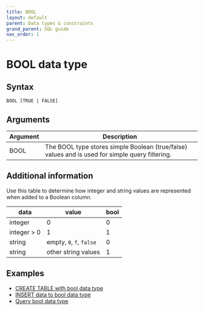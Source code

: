 ```yaml
---
title: BOOL
layout: default
parent: Data types & constraints
grand_parent: SQL guide
nav_order: 1
---
```


# BOOL data type

## Syntax

```
BOOL [TRUE | FALSE]
```

## Arguments

| Argument | Description |
|---|---|
| BOOL | The BOOL type stores simple Boolean (true/false) values and is used for simple query filtering. |

## Additional information

Use this table to determine how integer and string values are represented when added to a Boolean column.

| data | value | bool |
|---|---|---|
| integer | 0 | 0 |
| integer > 0 | 1 | 1 |
| string | empty, `0`, `f`, `false` | 0 |
| string | other string values | 1 |

## Examples

* [CREATE TABLE with bool data type](/docs/sql-guide/examples/sql-eg-table/sql-eg-table-create-all-types)
* [INSERT data to bool data type](/docs/sql-guide/examples/sql-eg-insert/sql-eg-insert-all-types)
* [Query bool data type](/docs/sql-guide/examples/sql-eg-select/sql-eg-select-all-types)
